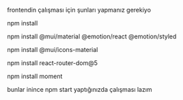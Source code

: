 frontendin çalışması için şunları yapmanız gerekiyo

npm install

npm install @mui/material @emotion/react @emotion/styled

npm install @mui/icons-material

npm install react-router-dom@5

npm install moment

bunlar inince npm start yaptığınızda çalışması lazım
